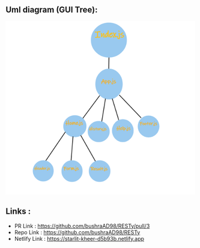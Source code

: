 ## Uml diagram (GUI Tree):
![](./src/assets/lab26.PNG)

## Links :
- PR Link : https://github.com/bushraAD98/RESTy/pull/3
- Repo Link : https://github.com/bushraAD98/RESTy
- Netlify Link : https://starlit-kheer-d5b93b.netlify.app
 